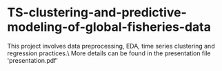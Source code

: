 # TS-clustering-and-predictive-modeling-of-global-fisheries-data
This project involves data preprocessing, EDA, time series clustering and regression practices.\\
More details can be found in the presentation file 'presentation.pdf'
